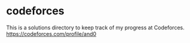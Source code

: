 # codeforces

This is a solutions directory to keep track of my progress at Codeforces. 
https://codeforces.com/profile/and0
